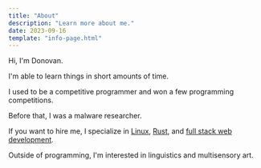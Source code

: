 ```yaml
---
title: "About"
description: "Learn more about me."
date: 2023-09-16
template: "info-page.html"
---
```


Hi, I'm Donovan.

I'm able to learn things in short amounts of time.

I used to be a competitive programmer and won a few programming competitions.

Before that, I was a malware researcher.

If you want to hire me, I specialize in [Linux](/linux/), [Rust](/rust/), and [full stack web development](/web/).

Outside of programming, I'm interested in linguistics and multisensory art.
